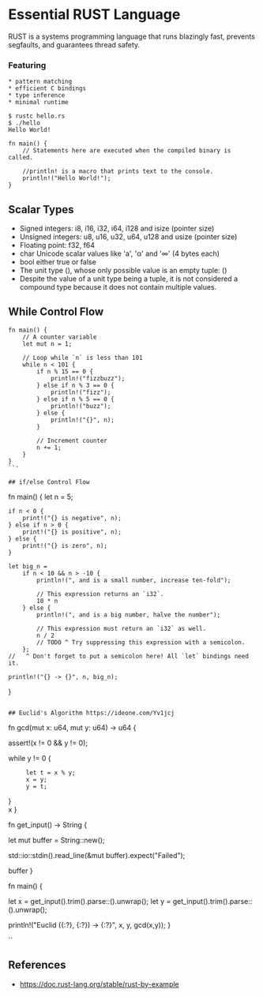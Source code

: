# Essential RUST Language
  
  RUST is a systems programming language that runs blazingly fast, prevents
  segfaults, and guarantees thread safety.

### Featuring
    * pattern matching
    * efficient C bindings
    * type inference
    * minimal runtime  

```
$ rustc hello.rs
$ ./hello
Hello World!

fn main() {
    // Statements here are executed when the compiled binary is called.
    
    //println! is a macro that prints text to the console.
    println!("Hello World!");
}
```  

## Scalar Types

* Signed integers: i8, i16, i32, i64, i128 and isize (pointer size)
* Unsigned integers: u8, u16, u32, u64, u128 and usize (pointer size)
* Floating point: f32, f64
* char Unicode scalar values like 'a', 'α' and '∞' (4 bytes each)
* bool either true or false
* The unit type (), whose only possible value is an empty tuple: ()
* Despite the value of a unit type being a tuple, it is not considered a compound type because it does not contain multiple values.

## While Control Flow

```
fn main() {
    // A counter variable
    let mut n = 1;

    // Loop while `n` is less than 101
    while n < 101 {
        if n % 15 == 0 {
            println!("fizzbuzz");
        } else if n % 3 == 0 {
            println!("fizz");
        } else if n % 5 == 0 {
            println!("buzz");
        } else {
            println!("{}", n);
        }

        // Increment counter
        n += 1;
    }
}
``'

## if/else Control Flow
```
fn main() {
    let n = 5;

    if n < 0 {
        print!("{} is negative", n);
    } else if n > 0 {
        print!("{} is positive", n);
    } else {
        print!("{} is zero", n);
    }

    let big_n =
        if n < 10 && n > -10 {
            println!(", and is a small number, increase ten-fold");

            // This expression returns an `i32`.
            10 * n
        } else {
            println!(", and is a big number, halve the number");

            // This expression must return an `i32` as well.
            n / 2
            // TODO ^ Try suppressing this expression with a semicolon.
        };
    //   ^ Don't forget to put a semicolon here! All `let` bindings need it.

    println!("{} -> {}", n, big_n);
}
```

## Euclid's Algorithm https://ideone.com/Yv1jcj
```

fn gcd(mut x: u64, mut y: u64) -> u64 {

   assert!(x != 0 && y != 0);

   while y != 0 {

   	     let t = x % y;
   	     x = y;
   	     y = t;
   }   
   x
}

fn get_input() -> String {

   let mut buffer = String::new();

   std::io::stdin().read_line(&mut buffer).expect("Failed");

   buffer
}

fn main() {
	
  let x = get_input().trim().parse::<u64>().unwrap();
  let y = get_input().trim().parse::<u64>().unwrap();
  
  println!("Euclid ({:?}, {:?}) -> {:?}", x, y, gcd(x,y));
}

``

## References

* https://doc.rust-lang.org/stable/rust-by-example
